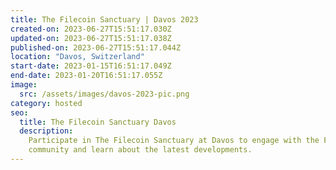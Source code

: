 ```yaml
---
title: The Filecoin Sanctuary | Davos 2023
created-on: 2023-06-27T15:51:17.030Z
updated-on: 2023-06-27T15:51:17.038Z
published-on: 2023-06-27T15:51:17.044Z
location: "Davos, Switzerland"
start-date: 2023-01-15T16:51:17.049Z
end-date: 2023-01-20T16:51:17.055Z
image:
  src: /assets/images/davos-2023-pic.png
category: hosted
seo:
  title: The Filecoin Sanctuary Davos
  description:
    Participate in The Filecoin Sanctuary at Davos to engage with the Filecoin
    community and learn about the latest developments.
---
```

